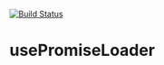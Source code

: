 [![Build Status](https://travis-ci.org/Enrise/usePromiseLoader.svg?branch=master)](https://travis-ci.org/Enrise/usePromiseLoader)

# usePromiseLoader
